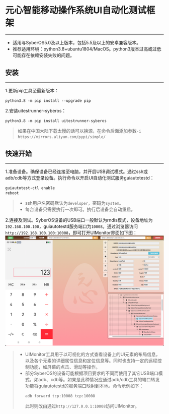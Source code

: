 # 元心智能移动操作系统UI自动化测试框架

---

* 适用与SyberOS5.0及以上版本，包括5.5及以上的安卓兼容版本。
* 推荐适用环境：python3.8+ubuntu1804/MacOS。python3版本过高或过低可能存在依赖安装失败的问题。

## 安装

---

1.更新pip工具至最新版本：
```commandline
python3.8 -m pip install --upgrade pip
```
2.安装uitestrunner-syberos：
```commandline
python3.8 -m pip install uitestrunner-syberos
```
> 如果在中国大陆下载太慢的话可以换源，在命令后面添加参数`-i https://mirrors.aliyun.com/pypi/simple/`

## 快速开始

---

1.准备设备。确保设备已经连接至电脑，并开启USB调试模式。通过ssh或adb/cdb等方式登录设备。执行命令以开启UI自动化测试服务guiautotestd：
```commandline
guiautotest-ctl enable
reboot
```
> * ssh用户名密码默认为`developer`，密码为`system`。
> * 每台设备只需要执行一次即可。执行后设备会自动重启。

2.连接及测试。SyberOS设备的USB端口一般默认为rndis模式，设备地址为`192.168.100.100`，guiautotestd服务端口为`10008`。通过浏览器访问`http://192.168.100.100:10008`，即可打开UIMonitor界面如下图：
![图片访问失败](https://github.com/jinzhe0094/uitestrunner_syberos/blob/890e740c4b1d0894f40d14f59e9e6b348cfebaec/docs/image/uimonitor.png?raw=true)
> * UIMonitor工具用于以可视化的方式查看设备上的UI元素的布局信息，以及各个元素的详细属性信息和定位信息等。同时也支持一定的远程控制功能，如屏幕的点击、滑动等操作。
> * 部分SyberOS的设备可能根据项目要求的不同而使用了其它USB端口模式，如adb、cdb等。如果是此种情况应通过adb/cdb工具的端口转发功能将guiautotestd的服务端口映射到本地。命令示例如下：
>   ```commandline
>   adb forward tcp:10008 tcp:10008
>   ```
>   此时则改由通过`http://127.0.0.1:10008`访问UIMonitor。
 
